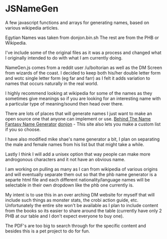 # JSNameGen
A few javascript functions and arrays for generating names, based on various wikipedia articles.

Egytian Names was taken from donjon.bin.sh
The rest are from the PHB or Wikipedia. 

I've include some of the original files as it was a process and changed what I originally intended to do with what I am currently doing.

NameGen.js comes from a reddit user /u/boltorian as well as the DM Screen from wizards of the coast. I decided to keep both his/her double letter form and wotc single letter form (eg far and farr) as I felt it adds variation to names that occurs naturally in the real world.

I highly recommend looking at wikipedia for some of the names as they sometimes give meanings so if you are looking for an interesting name with a particular type of meaning/sound then head over there.

There are lots of places that will generate names I just want to make an open source one that anyone can implement or use.
[Behind The Name](https://www.behindthename.com/random)
[Fantasy Name Generator](https://www.fantasynamegenerators.com/)
[donjon](https://donjon.bin.sh/fantasy/name/) - This site also lets you make a custom list if you so choose.

I have also modified mike shae's name generator a bit, I plan on separating the male and female names from his list but that might take a while. 

Lastly I think I will add a unisex option that way people can make more androgonous characters and it not have an obvious name.

I am working on pulling as many as I can from wikipedia of various origins and will eventually separate them out so that the phb name generator is a separte html file and each different nationality/language names will be selectable in their own dropdown like the phb one currently is. 

My intent is to use this in an over arching DM website for myself that will include such things as monster stats, the crobi action guide, etc. Unfortunately the entire site won't be available as I plan to include content from the books so its easier to share around the table (currently have only 2 PHB at our table and I don't expect everyone to buy one). 

The PDF's are too big to search through for the specific content and besides this is a pet project to do for fun.
